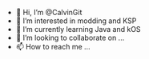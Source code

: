 - 👋 Hi, I’m @CalvinGit
- 👀 I’m interested in modding and KSP
- 🌱 I’m currently learning Java and kOS
- 💞️ I’m looking to collaborate on ...
- 📫 How to reach me ... 

<!---
WizardatGitHub/WizardatGitHub is a ✨ special ✨ repository because its `README.md` (this file) appears on your GitHub profile.
You can click the Preview link to take a look at your changes.
--->
